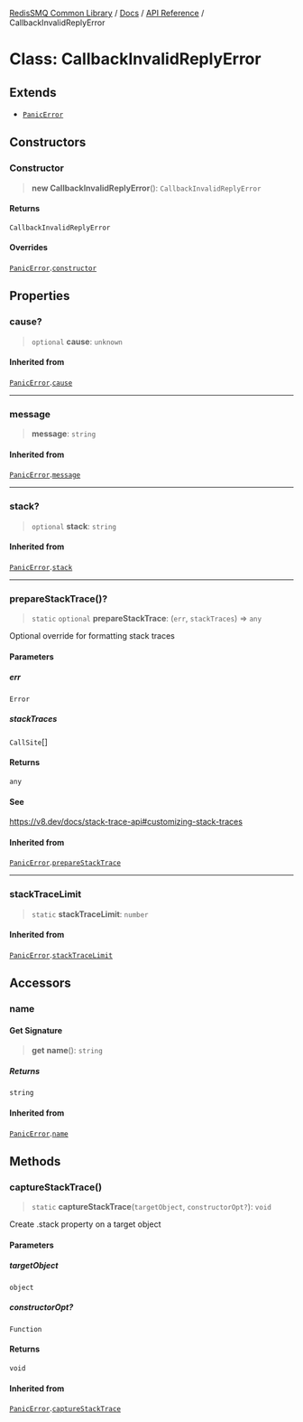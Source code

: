 [RedisSMQ Common Library](../../../README.md) / [Docs](../../README.md) / [API Reference](../README.md) / CallbackInvalidReplyError

# Class: CallbackInvalidReplyError

## Extends

- [`PanicError`](PanicError.md)

## Constructors

### Constructor

> **new CallbackInvalidReplyError**(): `CallbackInvalidReplyError`

#### Returns

`CallbackInvalidReplyError`

#### Overrides

[`PanicError`](PanicError.md).[`constructor`](PanicError.md#constructor)

## Properties

### cause?

> `optional` **cause**: `unknown`

#### Inherited from

[`PanicError`](PanicError.md).[`cause`](PanicError.md#cause)

***

### message

> **message**: `string`

#### Inherited from

[`PanicError`](PanicError.md).[`message`](PanicError.md#message)

***

### stack?

> `optional` **stack**: `string`

#### Inherited from

[`PanicError`](PanicError.md).[`stack`](PanicError.md#stack)

***

### prepareStackTrace()?

> `static` `optional` **prepareStackTrace**: (`err`, `stackTraces`) => `any`

Optional override for formatting stack traces

#### Parameters

##### err

`Error`

##### stackTraces

`CallSite`[]

#### Returns

`any`

#### See

https://v8.dev/docs/stack-trace-api#customizing-stack-traces

#### Inherited from

[`PanicError`](PanicError.md).[`prepareStackTrace`](PanicError.md#preparestacktrace)

***

### stackTraceLimit

> `static` **stackTraceLimit**: `number`

#### Inherited from

[`PanicError`](PanicError.md).[`stackTraceLimit`](PanicError.md#stacktracelimit)

## Accessors

### name

#### Get Signature

> **get** **name**(): `string`

##### Returns

`string`

#### Inherited from

[`PanicError`](PanicError.md).[`name`](PanicError.md#name)

## Methods

### captureStackTrace()

> `static` **captureStackTrace**(`targetObject`, `constructorOpt?`): `void`

Create .stack property on a target object

#### Parameters

##### targetObject

`object`

##### constructorOpt?

`Function`

#### Returns

`void`

#### Inherited from

[`PanicError`](PanicError.md).[`captureStackTrace`](PanicError.md#capturestacktrace)
